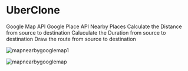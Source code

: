 # UberClone
Google Map API
Google Place API
Nearby Places
Calculate the Distance from source to destination
Caluculate the Duration from source to destination
Draw the route from source to destination

![mapnearbygooglemap1](https://user-images.githubusercontent.com/18658851/32686648-4e0dc484-c6d3-11e7-9a88-1e1d5bf020d9.png)

![mapnearbygooglemap](https://user-images.githubusercontent.com/18658851/32686641-0d59efe4-c6d3-11e7-8a0c-c315ab1443b9.png)




